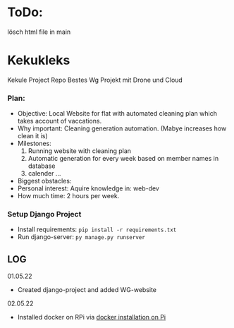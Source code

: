 # ToDo:
  lösch html file in main

# Kekukleks
Kekule Project Repo
Bestes Wg Projekt mit Drone und Cloud

### Plan:
- Objective: Local Website for flat with automated cleaning plan which takes account of vaccations.
- Why important: Cleaning generation automation. (Mabye increases how clean it is)
- Milestones:
  1. Running website with cleaning plan
  2. Automatic generation for every week based on member names in database
  3. calender ...
- Biggest obstacles:
- Personal interest: Aquire knowledge in: web-dev
- How much time: 2 hours per week.

### Setup Django Project

- Install requirements: `pip install -r requirements.txt`
- Run django-server: `py manage.py runserver`


## LOG

01.05.22
- Created django-project and added WG-website

02.05.22
- Installed docker on RPi via [docker installation on Pi](https://phoenixnap.com/kb/docker-on-raspberry-pi)
